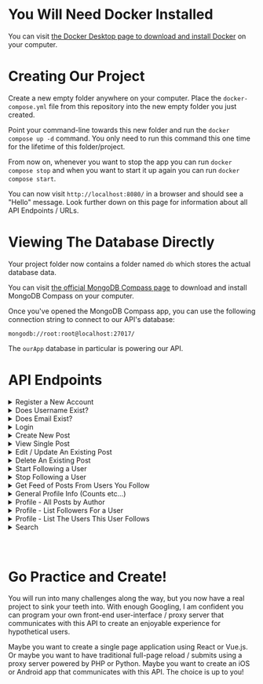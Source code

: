 # You Will Need Docker Installed

You can visit [the Docker Desktop page to download and install Docker](https://www.docker.com/products/docker-desktop) on your computer.

# Creating Our Project

Create a new empty folder anywhere on your computer. Place the `docker-compose.yml` file from this repository into the new empty folder you just created.

Point your command-line towards this new folder and run the `docker compose up -d` command. You only need to run this command this one time for the lifetime of this folder/project.

From now on, whenever you want to stop the app you can run `docker compose stop` and when you want to start it up again you can run `docker compose start`.

You can now visit `http://localhost:8080/` in a browser and should see a "Hello" message. Look further down on this page for information about all API Endpoints / URLs.

# Viewing The Database Directly

Your project folder now contains a folder named `db` which stores the actual database data.

You can visit [the official MongoDB Compass page](https://www.mongodb.com/try/download/compass) to download and install MongoDB Compass on your computer.

Once you've opened the MongoDB Compass app, you can use the following connection string to connect to our API's database:

`mongodb://root:root@localhost:27017/`

The `ourApp` database in particular is powering our API.

# API Endpoints

<details>
<summary>Register a New Account</summary>

**POST** `http://localhost:8080/register`

### Input

`{"username": "brad", "email": "example@example", "password": "qwertyqwerty"}`

### Output

Will return an array of reasons why registration failed (e.g. username is already taken, password must be at least 12 characters etc...). If successful, will return an object with the following properties: token, username, avatar.

</details>
<details>
<summary>Does Username Exist?</summary>

**POST** `http://localhost:8080/doesUsernameExist`

### Input

{"username": "barksalot"}

### Output

Returns `true` if the name is already taken; returns `false` if the name is available.

</details>
<details>
<summary>Does Email Exist?</summary>

**POST** `http://localhost:8080/doesEmailExist`

### Input

{"email": "barksalot@example.com"}

### Output

Returns `true` if the email is already in use; returns `false` if the email has not been used yet.

</details>
<details>
<summary>Login</summary>

**POST** `http://localhost:8080/login`

### Input

`{"username": "barksalot", "password": "qwertyqwerty"}`

### Output

Failed login attempts simply return false. If successful, will return an object with the following properties: token, username, avatar.

</details>
<details>
<summary>Create New Post</summary>

**POST** `http://localhost:8080/create-post`

### Input

`{"title": "Being a Dog is Wonderful", "body": "Bark bar bark lorem ipsum. Lorem ipsum.", "token": "yourValidTokenValueHere"}`

### Output

Will return an array of reasons why post creation failed (e.g. You must provide a title, etc..."). If successful, returns the ID value of the newly created post.

</details>
<details>
<summary>View Single Post</summary>

**GET** `http://localhost:8080/post/6122b229996cb5001293d2c4`

### Output

Will return false if post does not exist. If post exists this endpoint will return an object with the following example shape:

```
{
  "_id": "6122b229996cb5001293d2c4",
  "title": "My New Post Today",
  "body": "Lorem ipsum dolor sit amet lorem ipsum.",
  "createdDate": "2021-08-22T20:23:05.653Z",
  "author": {
    "username": "barksalot",
    "avatar": "https://gravatar.com/avatar/b9216295c1e3931655bae6574ac0e4c2?s=128"
  },
  "isVisitorOwner": false
}
```

</details>
<details>
<summary>Edit / Update An Existing Post</summary>

**POST** `http://localhost:8080/post/6122b3ea996cb5001293d2c7/edit`

### Input

```
{"token": "yourValidTokenHere", "title": "Being a Dog is Great!!!!!", "body": "Woof woof"}
```

### Output

Will return "success" or "failure" accordingly.

</details>
<details>
<summary>Delete An Existing Post</summary>

**DELETE** `http://localhost:8080/post/6122b50e996cb5001293d2c9`

### Input

```
{"token": "yourValidTokenHere"}
```

### Output

Will return "success" or "You do not have permission to perform that action." accordingly.

</details>
<details>
<summary>Start Following a User</summary>

**POST** `http://localhost:8080/addFollow/barksalot`

### Input

```
{"token": "yourValidTokenHere"}
```

### Output

Will return true if successful. Will return false if you try to follow yourself or a user you are already following.

</details>
<details>
<summary>Stop Following a User</summary>

**POST** `http://localhost:8080/removeFollow/barksalot`

### Input

```
{"token": "yourValidTokenHere"}
```

### Output

Will return true if successful. Will return false if you try to stop following someone you are not currently following.

</details>
<details>
<summary>Get Feed of Posts From Users You Follow</summary>

**POST** `http://localhost:8080/getHomeFeed`

### Input

```
{"token": "yourValidTokenHere"}
```

### Output

Will return an array of posts from the users you follow, for example:

```
[
  {
    "_id": "6122b3ea996cb5001293d2c7",
    "title": "Being a Dog is Great!!!!!",
    "body": "Woof woof",
    "createdDate": "2021-08-22T20:30:34.387Z",
    "author": {
      "username": "barksalot",
      "avatar": "https://gravatar.com/avatar/b9216295c1e3931655bae6574ac0e4c2?s=128"
    },
    "isVisitorOwner": false
  },
  {
    "_id": "6122b229996cb5001293d2c4",
    "title": "My New Post Today",
    "body": "Lorem ipsum!",
    "createdDate": "2021-08-22T20:23:05.653Z",
    "author": {
      "username": "barksalot",
      "avatar": "https://gravatar.com/avatar/b9216295c1e3931655bae6574ac0e4c2?s=128"
    },
    "isVisitorOwner": false
  }
]
```

</details>
<details>
<summary>General Profile Info (Counts etc...)</summary>

**POST** `http://localhost:8080/profile/barksalot`

### Input

```
{"token": "yourValidTokenHere"}
```

### Output

Will return information about the requested user account. You must send your token along so the system knows if you are already following the user or not. Here is an example of the object shape it returns:

```
{
  "profileUsername": "barksalot",
  "profileAvatar": "https://gravatar.com/avatar/b9216295c1e3931655bae6574ac0e4c2?s=128",
  "isFollowing": true,
  "counts": {
    "postCount": 2,
    "followerCount": 1,
    "followingCount": 0
  }
}
```

</details>
<details>
<summary>Profile - All Posts by Author</summary>

**GET** `http://localhost:8080/profile/barksalot/posts`

### Output

Will return an array with posts by the requested user.

```
[
  {
    "_id": "6122b3ea996cb5001293d2c7",
    "title": "Being a Dog is Great!!!!!",
    "body": "Woof woof",
    "createdDate": "2021-08-22T20:30:34.387Z",
    "author": {
      "username": "barksalot",
      "avatar": "https://gravatar.com/avatar/b9216295c1e3931655bae6574ac0e4c2?s=128"
    },
    "isVisitorOwner": false
  },
  {
    "_id": "6122b229996cb5001293d2c4",
    "title": "My New Post Today",
    "body": "Lorem ipsum!",
    "createdDate": "2021-08-22T20:23:05.653Z",
    "author": {
      "username": "barksalot",
      "avatar": "https://gravatar.com/avatar/b9216295c1e3931655bae6574ac0e4c2?s=128"
    },
    "isVisitorOwner": false
  }
]
```

</details>
<details>
<summary>Profile - List Followers For a User</summary>

**GET** `http://localhost:8080/profile/barksalot/followers`

### Output

Will return an array of the users who follow this user.

```
[
  {
    "username": "brad",
    "avatar": "https://gravatar.com/avatar/b9408a09298632b5151200f3449434ef?s=128"
  },
  {
    "username": "meowsalot",
    "avatar": "https://gravatar.com/avatar/basdfasfadsf32b5151200f3449434ef?s=128"
  }
]
```

</details>
<details>
<summary>Profile - List The Users This User Follows</summary>

**GET** `http://localhost:8080/profile/brad/following`

### Output

Will return an array of the users who this user follows.

```
[
  {
    "username": "barksalot",
    "avatar": "https://gravatar.com/avatar/b9216295c1e3931655bae6574ac0e4c2?s=128"
  },
  {
    "username": "meowsalot",
    "avatar": "https://gravatar.com/avatar/basdfasfadsf32b5151200f3449434ef?s=128"
  }
]
```

</details>
<details>
<summary>Search</summary>

**POST** `http://localhost:8080/search`

### Input

{"searchTerm": "dog"}

### Output

Returns an array of posts that include the term you searched for.

```
[
  {
    "_id": "6122b3ea996cb5001293d2c7",
    "title": "Being a Dog is Great!!!!!",
    "body": "Woof woof",
    "createdDate": "2021-08-22T20:30:34.387Z",
    "author": {
      "username": "barksalot",
      "avatar": "https://gravatar.com/avatar/b9216295c1e3931655bae6574ac0e4c2?s=128"
    },
    "isVisitorOwner": false
  }
]
```

</details>

###### &nbsp;

# Go Practice and Create!

You will run into many challenges along the way, but you now have a real project to sink your teeth into. With enough Googling, I am confident you can program your own front-end user-interface / proxy server that communicates with this API to create an enjoyable experience for hypothetical users.

Maybe you want to create a single page application using React or Vue.js. Or maybe you want to have traditional full-page reload / submits using a proxy server powered by PHP or Python. Maybe you want to create an iOS or Android app that communicates with this API. The choice is up to you!
